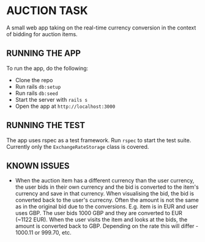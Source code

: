 # AUCTION TASK
A small web app taking on the real-time currency conversion in the context of bidding for auction items.

## RUNNING THE APP
To run the app, do the following:
- Clone the repo
- Run rails `db:setup`
- Run rails `db:seed`
- Start the server with `rails s`
- Open the app at `http://localhost:3000`

## RUNNING THE TEST
The app uses rspec as a test framework. Run `rspec` to start the test suite. Currently only the `ExchangeRateStorage` class is covered.

## KNOWN ISSUES
- When the auction item has a different currency than the user currency, the user bids in their own currency and the bid is converted to the item's currency and save in that currency. When visualising the bid, the bid is converted back to the user's currecny. Often the amount is not the same as in the original bid due to the conversions. E.g. item is in EUR and user uses GBP. The user bids 1000 GBP and they are converted to EUR (~1122 EUR). When the user visits the item and looks at the bids, the amount is converted back to GBP. Depending on the rate this will differ - 1000.11 or 999.70, etc.
